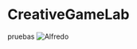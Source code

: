 # CreativeGameLab
pruebas 
![Alfredo](https://github.com/user-attachments/assets/112b6032-2358-41a0-98c4-4d43f0867027)
